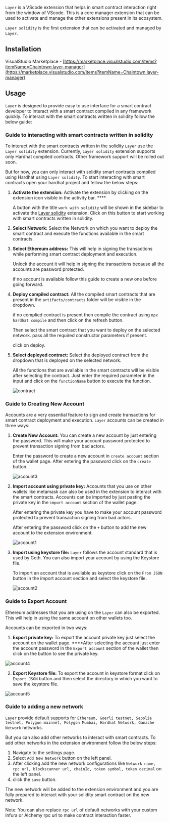 `Layer` is a VScode extension that helps in smart contract interaction right from the window of VScode. This is a core manager extension that can be used to activate and manage the other extensions present in its ecosystem.

`Layer solidity` is the first extension that can be activated and managed by `Layer`.

## Installation

VisualStudio Marketplace - [https://marketplace.visualstudio.com/items?itemName=Chaintown.layer-manager](https://marketplace.visualstudio.com/items?itemName=Chaintown.layer-manager)

## Usage

`Layer` is designed to provide easy to use interface for a smart contract developer to interact with a smart contract compiled in any framework quickly. To interact with the smart contracts written in solidity follow the below guide:

### **Guide to interacting with smart contracts written in solidity**

To interact with the smart contracts written in the solidity `Layer` use the `Layer solidity` extension. Currently, `Layer solidity` extension supports only Hardhat compiled contracts. Other framework support will be rolled out soon.

But for now, you can only interact with solidity smart contracts compiled using Hardhat using `Layer solidity`. To start interacting with smart contracts open your hardhat project and fellow the below steps:

1. **Activate the extension:** Activate the extension by clicking on the extension icon visible in the activity bar. \*\*\*\*

   A button with the title `work with solidity` will be shown in the sidebar to activate the [Layer solidity](https://marketplace.visualstudio.com/items?itemName=Chaintown.layer) extension. Click on this button to start working with smart contracts written in solidity.

2. **Select Network:** Select the Network on which you want to deploy the smart contract and execute the functions available in the smart contracts.
3. **Select Ethereum address:** This will help in signing the transactions while performing smart contract deployment and execution.

   Unlock the account it will help in signing the transactions because all the accounts are password protected.

   if no account is available follow this guide to create a new one before going forward.

4. **Deploy compiled contract:** All the compiled smart contracts that are present in the `artifacts/contracts` folder will be visible in the dropdown.

   if no complied contract is present then compile the contract using `npx hardhat compile` and then click on the refresh button.

   Then select the smart contract that you want to deploy on the selected network. pass all the required constructor parameters if present.

   click on deploy.

5. **Select deployed contract:** Select the deployed contract from the dropdown that is deployed on the selected network.

   All the functions that are available in the smart contracts will be visible after selecting the contract. Just enter the required parameter in the input and click on the `functionName` button to execute the function.

   ![contract](https://user-images.githubusercontent.com/87822922/227707118-e3dc897e-aeda-4603-b782-dc22c870d2cb.gif)

### Guide to Creating New Account

Accounts are a very essential feature to sign and create transactions for smart contract deployment and execution. `Layer` accounts can be created in three ways:

1. **Create New Account:** You can create a new account by just entering the password. This will make your account password protected to prevent transaction signing from bad actors.

   Enter the password to create a new account in `create account` section of the wallet page. After entering the password click on the `create` button.

   ![account3](https://user-images.githubusercontent.com/87822922/227707791-64c25abb-68ce-4df0-8e49-799c7620ec1e.gif)

2. **Import account using private key:** Accounts that you use on other wallets like metamask can also be used in the extension to interact with the smart contracts. Accounts can be imported by just pasting the private key in the `import account` section of the wallet page.

   After entering the private key you have to make your account password protected to prevent transaction signing from bad actors.

   After entering the password click on the `+` button to add the new account to the extension environment.

   ![account1](https://user-images.githubusercontent.com/87822922/227707811-d2c619b1-6cf1-4121-b955-c07d212fc74a.gif)

3. **Import using keystore file:** `Layer` follows the account standard that is used by Geth. You can also import your account by using the Keystore file.

   To import an account that is available as keystore click on the `From JSON` button in the import account section and select the keystore file.

   ![account2](https://user-images.githubusercontent.com/87822922/227707824-1bd959b1-d930-4e43-80cb-1cf35e6beb2c.gif)

### Guide to Export Account

Ethereum addresses that you are using on the `Layer` can also be exported. This will help in using the same account on other wallets too.

Accounts can be exported in two ways:

1. **Export private key:** To export the account private key just select the account on the wallet page. \*\*\*\*After selecting the account just enter the account password in the `Export account` section of the wallet then click on the button to see the private key.

![account4](https://user-images.githubusercontent.com/87822922/227708291-4e5b1083-79b0-414d-bcb8-176633522629.gif)

2. **Export Keystore file:** To export the account in keystore format click on `Export JSON` button and then select the directory in which you want to save the keystore file.

![account5](https://user-images.githubusercontent.com/87822922/227708313-07dac380-9401-49a6-b414-ad6d52700ae1.gif)

### Guide to adding a new network

`Layer` provide default supports for `Ethereum, Goerli testnet, Sepolia testnet, Polygon mainnet, Polygon Mumbai, Hardhat Network, Ganache Network` networks.

But you can also add other networks to interact with smart contracts. To add other networks in the extension environment follow the below steps:

1. Navigate to the settings page.
2. Select `Add New Network` button on the left panel.
3. After clicking add the new network configurations like `Network name, rpc url, blockscanner url, chainId, token symbol, token decimal` on the left panel.
4. click the `save` button.

The new network will be added to the extension environment and you are fully prepared to interact with your solidity smart contract on the new network.

Note: You can also replace `rpc url` of default networks with your custom Infura or Alchemy rpc url to make contract interaction faster.

